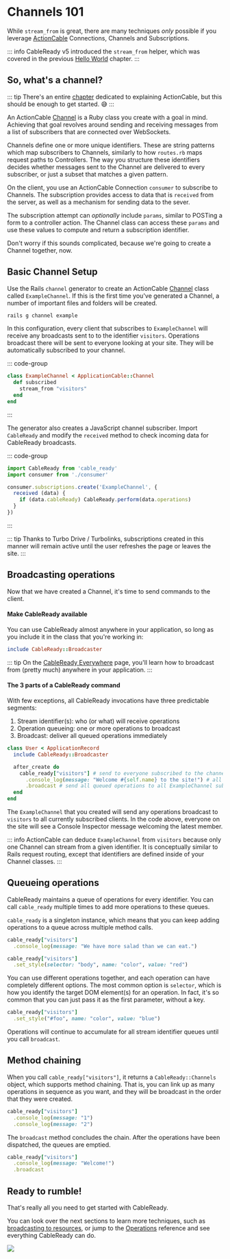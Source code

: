 # Channels 101

While `stream_from` is great, there are many techniques _only_ possible if you leverage [ActionCable](/guide/action-cable#the-missing-manual) Connections, Channels and Subscriptions.

::: info
CableReady v5 introduced the `stream_from` helper, which was covered in the previous [Hello World](/hello-world/hello-world) chapter.
:::

## So, what's a channel?

::: tip
There's an entire [chapter](/guide/action-cable#the-missing-manual) dedicated to explaining ActionCable, but this should be enough to get started. 😅
:::

An ActionCable [Channel](https://api.rubyonrails.org/v6.1.4/classes/ActionCable/Channel/Base.html) is a Ruby class you create with a goal in mind. Achieving that goal revolves around sending and receiving messages from a list of subscribers that are connected over WebSockets.

Channels define one or more unique identifiers. These are string patterns which map subscribers to Channels, similarly to how `routes.rb` maps request paths to Controllers. The way you structure these identifiers decides whether messages sent to the Channel are delivered to every subscriber, or just a subset that matches a given pattern.

On the client, you use an ActionCable Connection `consumer` to subscribe to Channels. The subscription provides access to data that is `received` from the server, as well as a mechanism for sending data to the sever.

The subscription attempt can _optionally_ include `params`, similar to POSTing a form to a controller action. The Channel class can access these `params` and use these values to compute and return a subscription identifier.

Don't worry if this sounds complicated, because we're going to create a Channel together, now.

## Basic Channel Setup

Use the Rails `channel` generator to create an ActionCable [Channel](https://guides.rubyonrails.org/action_cable_overview.html#terminology-channels) class called `ExampleChannel`. If this is the first time you've generated a Channel, a number of important files and folders will be created.

```bash
rails g channel example
```

In this configuration, every client that subscribes to `ExampleChannel` will receive any broadcasts sent to to the identifier `visitors`. Operations broadcast there will be sent to everyone looking at your site. They will be automatically subscribed to your channel.

::: code-group
```ruby [app/channels/example_channel.rb]
class ExampleChannel < ApplicationCable::Channel
  def subscribed
    stream_from "visitors"
  end
end
```
:::

The generator also creates a JavaScript channel subscriber. Import `CableReady` and modify the `received` method to check incoming data for CableReady broadcasts.

::: code-group
```javascript [app/javascript/channels/example_channel.js]
import CableReady from 'cable_ready'
import consumer from './consumer'

consumer.subscriptions.create('ExampleChannel', {
  received (data) {
    if (data.cableReady) CableReady.perform(data.operations)
  }
})
```
:::

::: tip
Thanks to Turbo Drive / Turbolinks, subscriptions created in this manner will remain active until the user refreshes the page or leaves the site.
:::

## Broadcasting operations

Now that we have created a Channel, it's time to send commands to the client.

#### Make CableReady available

You can use CableReady almost anywhere in your application, so long as you include it in the class that you're working in:

```ruby
include CableReady::Broadcaster
```

::: tip
On the [CableReady Everywhere](/guide/cableready-everywhere) page, you'll learn how to broadcast from (pretty much) anywhere in your application.
:::

#### The 3 parts of a CableReady command

With few exceptions, all CableReady invocations have three predictable segments:

1. Stream identifier(s): who (or what) will receive operations
2. Operation queueing: one or more operations to broadcast
3. Broadcast: deliver all queued operations immediately

```ruby
class User < ApplicationRecord
  include CableReady::Broadcaster

  after_create do
    cable_ready["visitors"] # send to everyone subscribed to the channel streaming from "visitors"
      .console_log(message: "Welcome #{self.name} to the site!") # all users will see a message appear in their browser's Console Inspector
      .broadcast # send all queued operations to all ExampleChannel subscribers
  end
end
```

The `ExampleChannel` that you created will send any operations broadcast to `visitors` to all currently subscribed clients. In the code above, everyone on the site will see a Console Inspector message welcoming the latest member.

::: info
ActionCable can deduce `ExampleChannel` from `visitors` because only one Channel can stream from a given identifier. It is conceptually similar to Rails request routing, except that identifiers are defined inside of your Channel classes.
:::

## Queueing operations

CableReady maintains a queue of operations for every identifier. You can call `cable_ready` multiple times to add more operations to these queues.

`cable_ready` is a singleton instance, which means that you can keep adding operations to a queue across multiple method calls.

```ruby
cable_ready["visitors"]
  .console_log(message: "We have more salad than we can eat.")

cable_ready["visitors"]
  .set_style(selector: "body", name: "color", value: "red")
```

You can use different operations together, and each operation can have completely different options. The most common option is `selector`, which is how you identify the target DOM element(s) for an operation. In fact, it's so common that you can just pass it as the first parameter, without a key.

```ruby
cable_ready["visitors"]
  .set_style("#foo", name: "color", value: "blue")
```

Operations will continue to accumulate for all stream identifier queues until you call `broadcast`.

## Method chaining

When you call `cable_ready["visitors"]`, it returns a `CableReady::Channels` object, which supports method chaining. That is, you can link up as many operations in sequence as you want, and they will be broadcast in the order that they were created.

```ruby
cable_ready["visitors"]
  .console_log(message: "1")
  .console_log(message: "2")
```

The `broadcast` method concludes the chain. After the operations have been dispatched, the queues are emptied.

```ruby
cable_ready["visitors"]
  .console_log(message: "Welcome!")
  .broadcast
```

## Ready to rumble!

That's really all you need to get started with CableReady.

You can look over the next sections to learn more techniques, such as [broadcasting to resources](/guide/broadcasting-to-resources#stream-for-and-broadcast-to), or jump to the [Operations](/reference/operations/index) reference and see everything CableReady can do.

![](/hasselhoff.jpg)
